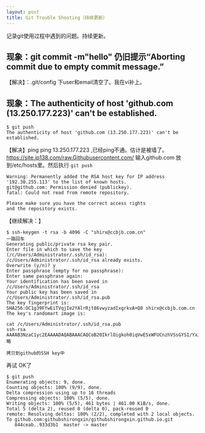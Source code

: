 ```yaml
---
layout: post
title: Git Trouble Shooting（持续更新）
---
```


记录git使用过程中遇到的问题。持续更新。

## 现象：git commit -m"hello" 仍旧提示“Aborting commit due to empty commit message.”
【解决】：.git/config 下user和email清空了。我在vi补上。

## 现象：The authenticity of host 'github.com (13.250.177.223)' can't be established.
```
$ git push
The authenticity of host 'github.com (13.250.177.223)' can't be established.
```
【解决】ping ping 13.250.177.223 ,已经ping不通。估计是被墙了。
https://site.ip138.com/raw.Githubusercontent.com/ 输入github.com
放到/etc/hosts里。然后执行
`git push`

```
Warning: Permanently added the RSA host key for IP address '192.30.255.113' to the list of known hosts.
git@github.com: Permission denied (publickey).
fatal: Could not read from remote repository.

Please make sure you have the correct access rights
and the repository exists.
```

【继续解决：】
```
$ ssh-keygen -t rsa -b 4096 -C "shirx@ccbjb.com.cn"
一路回车
Generating public/private rsa key pair.
Enter file in which to save the key (/c/Users/Administrator/.ssh/id_rsa):
/c/Users/Administrator/.ssh/id_rsa already exists.
Overwrite (y/n)? y
Enter passphrase (empty for no passphrase):
Enter same passphrase again:
Your identification has been saved in /c/Users/Administrator/.ssh/id_rsa
Your public key has been saved in /c/Users/Administrator/.ssh/id_rsa.pub
The key fingerprint is:
SHA256:OC1g39FYwEiTVqjIe2YAlrRjt86vwyzadIxgrkvA+Q8 shirx@ccbjb.com.cn
The key's randomart image is:

cat /c/Users/Administrator/.ssh/id_rsa.pub
ssh-rsa AAAAB3NzaC1yc2EAAAADAQABAAACAQCoB20IkrlOigkoh0iqVwE5xWFUCnzhVSsGYSI/YxJogEzqBguI5eCnMnOGbM0+tGtNIhexO308MOxjSz90/LEdw9EoZtfmq1mUyJZ80/略

拷贝到github的SSH key中

```
再试 OK了
```
$ git push
Enumerating objects: 9, done.
Counting objects: 100% (9/9), done.
Delta compression using up to 16 threads
Compressing objects: 100% (5/5), done.
Writing objects: 100% (5/5), 461 bytes | 461.00 KiB/s, done.
Total 5 (delta 2), reused 0 (delta 0), pack-reused 0
remote: Resolving deltas: 100% (2/2), completed with 2 local objects.
To github.com:githubshirongxin/githubshirongxin.github.io.git
   844ceab..933d3b1  master -> master
```